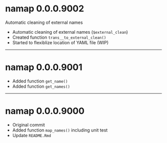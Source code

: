 # namap 0.0.0.9002

Automatic cleaning of external names

- Automatic cleaning of external names (`$external_clean`)
- Created function `trans__to_external_clean()`
- Started to flexiblize location of YAML file (WIP)

--------------------------------------------------------------------------------

# namap 0.0.0.9001

- Added function `get_name()`
- Added function `get_names()`

--------------------------------------------------------------------------------

# namap 0.0.0.9000

- Original commit
- Added function `map_names()` including unit test
- Update `README.Rmd`

